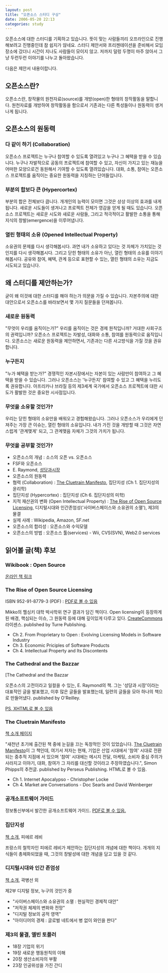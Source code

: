 ```yaml
---
layout: post
title: "오픈소스 스터디 구상"
date: 2006-05-20 22:13
categories: study
---
```


오픈소스에 대한 스터디를 기획하고 있습니다. 뜻이 맞는 사람들끼리 오프라인으로 진행해보려고 진행중인데 참 쉽지가 않네요. 스터디 제안서와 프리젠테이션을 준비해서 모임장소에 갔더니 시간이 지나도 사람들이 모이지 않고. 저까지 덜렁 두명이 마주 앉아서 그냥 두런두런 이야기를 나누고 돌아왔습니다.

다음은 제안서 내용이랍니다.

## 오픈소스란?

오픈소스란, 창작물의 원천자료(source)를 개방(open)한 형태의 창작활동을 말합니다. 원천자료를 개방하여 창작활동을 함으로서 기존과는 다른 특성들이나 원동력이 생겨나게 됩니다.

## 오픈소스의 원동력

### 다 같이 하기 (Collaboration)

오픈소스 프로젝트는 누구나 참여할 수 있도록 열려있고 누구나 그 혜택을 받을 수 있습니다. 누구나 자발적으로 공동의 프로젝트에 참여할 수 있고, 자신이 가지고 있는 재능을 어떠한 모양으로건 동원해서 기여할 수 있도록 열려있습니다. 대화, 소통, 참여는 오픈소스 프로젝트를 움직이는 중요한 원동력을 지칭하는 단어들입니다.

### 부분의 합보다 큰 (Hypercortex)

부분의 합은 전체보다 큽니다. 개개인의 능력이 모이면 그것은 상상 이상의 효과를 내게 됩니다. 새로운 시도들이 생겨나고 프로젝트 전체가 영감을 얻게 될 때도 있습니다. 오픈소스 프로젝트는 새로운 시도와 새로운 사람들, 그리고 적극적이고 활발한 소통을 통해 지식의 창발(emergence)을 이루어냅니다.

### 열린 형태의 소유 (Opened Intellectual Property)

소유권의 문제를 다시 생각해봅시다. 과연 내가 소유하고 있다는 것 자체가 가치있는 것인지를 다시 생각해봅시다. 그리고 닫힌 형태의 소유가 아닌, 열린 형태의 소유를 이야기해봅시다. 공유와 참여, 혜택, 관계 등으로 표현할 수 있는, 열린 형태의 소유는 지금도 시도되고 있습니다.

## 왜 스터디를 제안하는가?


굳이 왜 이것에 대한 스터디를 해야 하는가 의문을 가질 수 있습니다. 자본주의에 대한 대안으로서 오픈소스를 바라보면서 몇 가지 질문들을 던져봅니다.

### 새로운 원동력

"무엇이 우리를 움직이는가?" 우리를 움직이는 것은 경제 원칙입니까? 거대한 사회구조의 권력입니까? 오픈소스 프로젝트는 자발성, 대화와 소통, 참여를 원동력으로 움직입니다. 오픈소스는 새로운 원동력을 제안하면서, 기존과는 다른 사고방식을 가질 것을 권유합니다.

### 누구든지

"누가 혜택을 받는가?" 경쟁적인 자본시장에서는 자본이 있는 사람만이 참여하고 그 혜택을 받을 수 있습니다. 그러나 오픈소스는 '누구든지' 참여할 수 있고 그 혜택을 누리도록 권유합니다. 아프리카나 브라질 등의 제3세계 국가에서 오픈소스 프로젝트에 대한 시도가 활발한 것은 중요한 시사점입니다.

### 무엇을 소유할 것인가?

우리는 닫힌 형태의 소유만을 배워오고 경험해왔습니다. 그러나 오픈소스가 우리에게 던져주는 가장 큰 이슈는, 열린 형태의 소유입니다. 내가 가진 것을 개방할 때 그것은 자연스럽게 '관계맺게' 되고, 그 관계맺음 자체가 그것의 가치가 됩니다.



### 무엇을 공부할 것인가?

* 오픈소스의 개념 : 소스의 오픈 vs. 오픈소스
* FSF와 오픈소스
* E. Raymond, [성당과시장](http://toracle.jot.com/WikiHome/%EC%84%B1%EB%8B%B9%EA%B3%BC%EC%8B%9C%EC%9E%A5)
* 오픈소스의 원동력
* 협력 (Collaboration) : [The Cluetrain Manifesto](http://www.cluetrain.com/book/index.html), 집단지성 (Ch 1. 집단지성의 윤리학)
* 집단지성 (Hypercortex) : 집단지성 (Ch 6. 집단지성의 미학)
* 지적 재산권의 변화 (Open Intellectual Property) : [The Rise of Open Source Licensing](http://pub.turre.com/openbook_valimaki.pdf), 디지털시대와 인간존엄성('사이버스페이스와 소유권의 소멸'), 제3의 물결
* 실제 사례 : Wikipedia, Amazon, SF.net
* 오픈소스의 합리성 : 오픈소스와 수익모델
* 오픈소스의 방법 : 오픈소스 툴(services) - Wii, CVS(SVN), Web2.0 services

## 읽어볼 글(책) 후보


### Wikibook : Open Source

[온라인 책 링크](http://en.wikibooks.org/wiki/Open_Source)


### The Rise of Open Source Licensing

ISBN 952-91-8779-3 (PDF) : [PDF로 볼 수 있음](http://pub.turre.com/openbook_valimaki.pdf)

Mikko의 헬싱키 대학 박사학위 연구 결과가 담긴 책이다. Open licensing이 등장하게 된 배경, 핵심되는 이슈, 그 원동력 등에 대해 깊이있게 다루고 있다. [CreateCommons](http://toracle.jot.com/OpenSource#) 라이센스. published by Turre Publishing.

* Ch 2. From Proprietary to Open : Evolving Licensing Models in Software Industry
* Ch 3. Economic Priciples of Software Products
* Ch 4. Intellectual Property and Its Discontents

### The Cathedral and the Bazzar

[The Cathedral and the Bazzar

오픈소스의 고전이라고 일컬을 수 있는, E. Raymond의 책. 그는 '성당과 시장'이라는 대표적인 글을 발표했고, 이후 많은 글들을 발표했는데, 일련의 글들을 모아 하나의 책으로 만들어냈다. published by O'Reilley. 

[PS, XHTML로 볼 수 있음](http://catb.org/~esr/writings/cathedral-bazaar/)

### The Cluetrain Manifesto

[책 소개 페이지](http://www.cluetrain.com/book/index.html)

"새천년 초기에 출간된 책 중에 눈길을 끄는 독창적인 것이 있었습니다. [The Cluetrain Manifesto](http://www.cluetrain.com/)이 그 책인데, 여기서 저자는 현재, 기업은 산업 시대에서 '참여' 시대로 전환되는 중추적 지점에 서 있으며 '참여' 시대에는 메시지 전달, 마케팅, 소비자 중심 주의가 사라지고 이야기, 대화, 참여가 그 자리를 대신할 것이라고 주장하였습니다.", Simon Phipps의 추천글. published by Perseus Publishing. HTML로 볼 수 있음.

* Ch 1. Internet Apocalypso - Christopher Locke
* Ch 4. Market are Conversations - Doc Searls and David Weinberger

### 공개소프트웨어 가이드

정보통신부에서 발간한 공개소프트웨어 가이드. [PDF로 볼 수 있음.](http://www.mic.go.kr/secureDN.tdf?seq=895&idx=1&board_id=P_03_01_05)

### 집단지성

[책 소개](http://www.aladdin.co.kr/shop/wproduct.aspx?isbn=8932013012), 피에르 레비

프랑스의 철학자인 피에르 레비가 제안하는 집단지성의 개념에 대한 책이다. 개개의 지식들이 총체화되었을 때, 그것의 창발성에 대한 개념을 담고 있을 것 같다.

### 디지털시대와 인간 존엄성

[책 소개](http://www.aladdin.co.kr/shop/wproduct.aspx?ISBN=8930038824), 곽병선 외

제2부 디지털 정보, 누구의 것인가 중 

* "사이버스페이스와 소유권의 소멸 : 현실적인 경제적 대안"
* "저작권 체제의 변화와 전망"
* "디지털 정보의 공적 영역"
* "아이디어의 경제 : 글로벌 네트에서 병 없이 와인을 판다"

### 제3의 물결, 엘빈 토플러

* 18장 기업의 위기
* 19장 새로운 행동원칙의 이해
* 20장 생산소비자의 부활
* 23장 인공위성을 가진 간디
